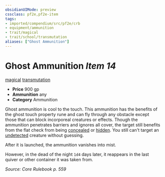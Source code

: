```yaml
---
obsidianUIMode: preview
cssclass: pf2e,pf2e-item
tags:
- imported/compendium/src/pf2e/crb
- equipment/ammunition
- trait/magical
- trait/school/transmutation
aliases: ["Ghost Ammunition"]
---
```

# Ghost Ammunition *Item 14*  
[magical](magical.md)  [transmutation](transmutation.md)  

- **Price** 900 gp
- **Ammunition** any
- **Category** Ammunition

Ghost ammunition is cool to the touch. This ammunition has the benefits of the ghost touch property rune and can fly through any obstacle except those that can block incorporeal creatures or effects. Though the ammunition penetrates barriers and ignores all cover, the target still benefits from the flat check from being [concealed](conditions.md#Concealed) or [hidden](conditions.md#Hidden). You still can't target an [undetected](conditions.md#Undetected) creature without guessing.

After it is launched, the ammunition vanishes into mist.

However, in the dead of the night `1d4` days later, it reappears in the last quiver or other container it was taken from.

*Source: Core Rulebook p. 559*